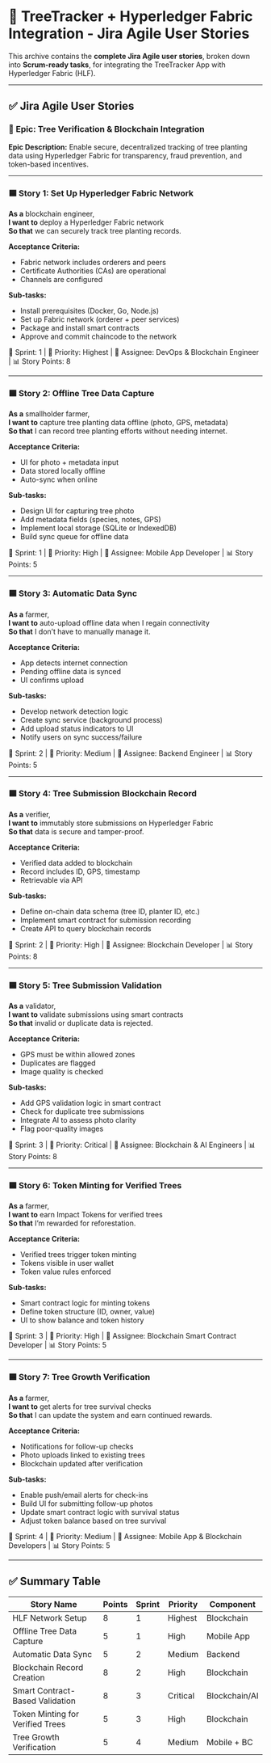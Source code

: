 
# 🌱 TreeTracker + Hyperledger Fabric Integration - Jira Agile User Stories

This archive contains the **complete Jira Agile user stories**, broken down into **Scrum-ready tasks**, for integrating the TreeTracker App with Hyperledger Fabric (HLF).

---

## ✅ Jira Agile User Stories

### 🧩 Epic: Tree Verification & Blockchain Integration

**Epic Description:**
Enable secure, decentralized tracking of tree planting data using Hyperledger Fabric for transparency, fraud prevention, and token-based incentives.

---

### 🟦 Story 1: Set Up Hyperledger Fabric Network
**As a** blockchain engineer,  
**I want to** deploy a Hyperledger Fabric network  
**So that** we can securely track tree planting records.

**Acceptance Criteria:**
- Fabric network includes orderers and peers
- Certificate Authorities (CAs) are operational
- Channels are configured

**Sub-tasks:**
- Install prerequisites (Docker, Go, Node.js)
- Set up Fabric network (orderer + peer services)
- Package and install smart contracts
- Approve and commit chaincode to the network

📅 Sprint: 1 | 📌 Priority: Highest | 👤 Assignee: DevOps & Blockchain Engineer | 📊 Story Points: 8

---

### 🟦 Story 2: Offline Tree Data Capture
**As a** smallholder farmer,  
**I want to** capture tree planting data offline (photo, GPS, metadata)  
**So that** I can record tree planting efforts without needing internet.

**Acceptance Criteria:**
- UI for photo + metadata input
- Data stored locally offline
- Auto-sync when online

**Sub-tasks:**
- Design UI for capturing tree photo
- Add metadata fields (species, notes, GPS)
- Implement local storage (SQLite or IndexedDB)
- Build sync queue for offline data

📅 Sprint: 1 | 📌 Priority: High | 👤 Assignee: Mobile App Developer | 📊 Story Points: 5

---

### 🟦 Story 3: Automatic Data Sync
**As a** farmer,  
**I want to** auto-upload offline data when I regain connectivity  
**So that** I don’t have to manually manage it.

**Acceptance Criteria:**
- App detects internet connection
- Pending offline data is synced
- UI confirms upload

**Sub-tasks:**
- Develop network detection logic
- Create sync service (background process)
- Add upload status indicators to UI
- Notify users on sync success/failure

📅 Sprint: 2 | 📌 Priority: Medium | 👤 Assignee: Backend Engineer | 📊 Story Points: 5

---

### 🟦 Story 4: Tree Submission Blockchain Record
**As a** verifier,  
**I want to** immutably store submissions on Hyperledger Fabric  
**So that** data is secure and tamper-proof.

**Acceptance Criteria:**
- Verified data added to blockchain
- Record includes ID, GPS, timestamp
- Retrievable via API

**Sub-tasks:**
- Define on-chain data schema (tree ID, planter ID, etc.)
- Implement smart contract for submission recording
- Create API to query blockchain records

📅 Sprint: 2 | 📌 Priority: High | 👤 Assignee: Blockchain Developer | 📊 Story Points: 8

---

### 🟦 Story 5: Tree Submission Validation
**As a** validator,  
**I want to** validate submissions using smart contracts  
**So that** invalid or duplicate data is rejected.

**Acceptance Criteria:**
- GPS must be within allowed zones
- Duplicates are flagged
- Image quality is checked

**Sub-tasks:**
- Add GPS validation logic in smart contract
- Check for duplicate tree submissions
- Integrate AI to assess photo clarity
- Flag poor-quality images

📅 Sprint: 3 | 📌 Priority: Critical | 👤 Assignee: Blockchain & AI Engineers | 📊 Story Points: 8

---

### 🟦 Story 6: Token Minting for Verified Trees
**As a** farmer,  
**I want to** earn Impact Tokens for verified trees  
**So that** I’m rewarded for reforestation.

**Acceptance Criteria:**
- Verified trees trigger token minting
- Tokens visible in user wallet
- Token value rules enforced

**Sub-tasks:**
- Smart contract logic for minting tokens
- Define token structure (ID, owner, value)
- UI to show balance and token history

📅 Sprint: 3 | 📌 Priority: High | 👤 Assignee: Blockchain Smart Contract Developer | 📊 Story Points: 5

---

### 🟦 Story 7: Tree Growth Verification
**As a** farmer,  
**I want to** get alerts for tree survival checks  
**So that** I can update the system and earn continued rewards.

**Acceptance Criteria:**
- Notifications for follow-up checks
- Photo uploads linked to existing trees
- Blockchain updated after verification

**Sub-tasks:**
- Enable push/email alerts for check-ins
- Build UI for submitting follow-up photos
- Update smart contract logic with survival status
- Adjust token balance based on tree survival

📅 Sprint: 4 | 📌 Priority: Medium | 👤 Assignee: Mobile App & Blockchain Developers | 📊 Story Points: 5

---

## ✅ Summary Table

| Story Name                       | Points | Sprint | Priority | Component     |
|----------------------------------|--------|--------|----------|---------------|
| HLF Network Setup                | 8      | 1      | Highest  | Blockchain    |
| Offline Tree Data Capture        | 5      | 1      | High     | Mobile App    |
| Automatic Data Sync              | 5      | 2      | Medium   | Backend       |
| Blockchain Record Creation       | 8      | 2      | High     | Blockchain    |
| Smart Contract-Based Validation  | 8      | 3      | Critical | Blockchain/AI |
| Token Minting for Verified Trees | 5      | 3      | High     | Blockchain    |
| Tree Growth Verification         | 5      | 4      | Medium   | Mobile + BC   |
